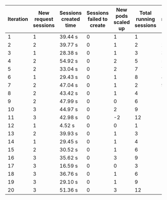 | Iteration | New request sessions | Sessions created time | Sessions failed to create | New pods scaled up | Total running sessions | Total running pods | Max sessions per pod | Gaps | Sessions closed |
| --------- | -------------------- | --------------------- | ------------------------- | ------------------ | ---------------------- | ------------------ | -------------------- | ---- | --------------- |
| 1         | 1                    | 39.44 s               | 0                         | 1                  | 1                      | 1                  | 1                    | 0    | 1               |
| 2         | 2                    | 39.77 s               | 0                         | 1                  | 2                      | 2                  | 1                    | 0    | 0               |
| 3         | 1                    | 28.38 s               | 0                         | 1                  | 3                      | 3                  | 1                    | 0    | 0               |
| 4         | 2                    | 54.92 s               | 0                         | 2                  | 5                      | 5                  | 1                    | 0    | 0               |
| 5         | 2                    | 33.04 s               | 0                         | 2                  | 7                      | 7                  | 1                    | 0    | 0               |
| 6         | 1                    | 29.43 s               | 0                         | 1                  | 8                      | 8                  | 1                    | 0    | 8               |
| 7         | 2                    | 47.04 s               | 0                         | 1                  | 2                      | 9                  | 1                    | 7    | 0               |
| 8         | 2                    | 43.42 s               | 0                         | 1                  | 4                      | 10                 | 1                    | 6    | 0               |
| 9         | 2                    | 47.99 s               | 0                         | 0                  | 6                      | 10                 | 1                    | 4    | 0               |
| 10        | 3                    | 44.97 s               | 0                         | 2                  | 9                      | 12                 | 1                    | 3    | 0               |
| 11        | 3                    | 42.98 s               | 0                         | -2                 | 12                     | 10                 | 1                    | -2   | 12              |
| 12        | 1                    | 4.52 s                | 0                         | 0                  | 1                      | 10                 | 1                    | 9    | 0               |
| 13        | 2                    | 39.93 s               | 0                         | 1                  | 3                      | 11                 | 1                    | 8    | 0               |
| 14        | 1                    | 29.45 s               | 0                         | 1                  | 4                      | 12                 | 1                    | 8    | 0               |
| 15        | 2                    | 30.52 s               | 0                         | 1                  | 6                      | 13                 | 1                    | 7    | 0               |
| 16        | 3                    | 35.62 s               | 0                         | 3                  | 9                      | 16                 | 1                    | 7    | 9               |
| 17        | 3                    | 16.59 s               | 0                         | 0                  | 3                      | 16                 | 1                    | 13   | 0               |
| 18        | 3                    | 36.76 s               | 0                         | 1                  | 6                      | 10                 | 1                    | 4    | 0               |
| 19        | 3                    | 29.10 s               | 0                         | 1                  | 9                      | 11                 | 1                    | 2    | 0               |
| 20        | 3                    | 51.36 s               | 0                         | 3                  | 12                     | 14                 | 1                    | 2    | 0               |